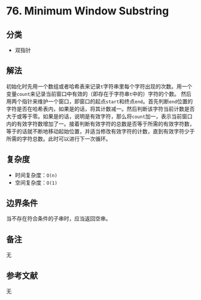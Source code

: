 # 76. Minimum Window Substring

## 分类
* 双指针

## 解法
初始化时先用一个数组或者哈希表来记录`t`字符串里每个字符出现的次数。用一个变量`count`来记录当前窗口中有效的（即存在于字符串`t`中的）字符的个数。
然后用两个指针来维护一个窗口，即窗口的起点`start`和终点`end`。首先判断`end`位置的字符是否在哈希表内，如果是的话，将其计数减一。然后判断该字符当前计数是否大于或等于零。如果是的话，说明是有效字符，那么将`count`加一，表示当前窗口内的有效字符数增加了一。接着判断有效字符的总数是否等于所需的有效字符数，等于的话就不断地移动起始位置，并适当修改有效字符的计数，直到有效字符少于所需的字符总数。此时可以进行下一次循环。

## 复杂度
* 时间复杂度：`O(n)`
* 空间复杂度：`O(1)`

## 边界条件
当不存在符合条件的子串时，应当返回空串。

## 备注
无

## 参考文献
无